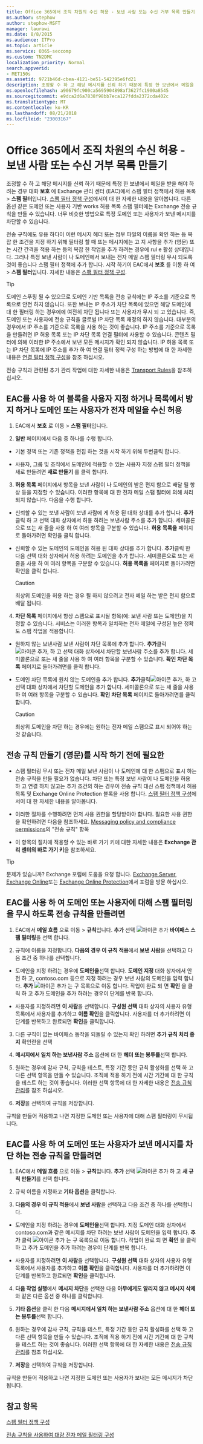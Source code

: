```yaml
---
title: Office 365에서 조직 차원의 수신 허용 - 보낸 사람 또는 수신 거부 목록 만들기
ms.author: stephow
author: stephow-MSFT
manager: laurawi
ms.date: 8/8/2015
ms.audience: ITPro
ms.topic: article
ms.service: O365-seccomp
ms.custom: TN2DMC
localization_priority: Normal
search.appverid:
- MET150s
ms.assetid: 9721b46d-cbea-4121-be51-542395e6fd21
description: 조정할 수 하 고 해당 메시지를 신뢰 하기 때문에 특정 한 보낸에서 메일을 받을 해야 하려는 경우에 Exchange 관리 센터에서 스팸 필터 정책에서 허용 목록.
ms.openlocfilehash: a90679fc900ca5695904898af3627fc1900a8545
ms.sourcegitcommit: e9dca2d6a7838f98bb7eca127fdda2372cda402c
ms.translationtype: MT
ms.contentlocale: ko-KR
ms.lasthandoff: 08/21/2018
ms.locfileid: "23003167"
---
```

# <a name="create-organization-wide-safe-sender-or-blocked-sender-lists-in-office-365"></a>Office 365에서 조직 차원의 수신 허용 - 보낸 사람 또는 수신 거부 목록 만들기
  
조정할 수 하 고 해당 메시지를 신뢰 하기 때문에 특정 한 보낸에서 메일을 받을 해야 하려는 경우 대화 **보호** 에 Exchange 관리 센터 (EAC)에서 스팸 필터 정책에서 허용 목록 \> **스팸 필터**입니다. [스팸 필터 정책 구성](configure-your-spam-filter-policies.md)에서이 대 한 자세한 내용을 알아봅니다. 다른 옵션 같은 도메인 또는 사용자 기반 works 허용 목록 스팸 필터에는 Exchange 전송 규칙을 만들 수 있습니다. 너무 비슷한 방법으로 특정 도메인 또는 사용자가 보낸 메시지를 차단할 수 있습니다.
  
전송 규칙에도 유용 하다이 이런 메시지 헤더 또는 첨부 파일의 이름을 확인 하는 등 복잡 한 조건을 지정 하기 위해 필터링 할 때 또는 메시지에는 고 지 사항을 추가 (영문) 또는 시간 간격을 적용 하는 등의 복잡 한 작업을 추가 하려는 경우에 rul e 활성 상태입니다. 그러나 특정 보낸 사람이 나 도메인에서 보내는 전자 메일 스팸 필터링 무시 되도록 것이 좋습니다 스팸 필터 정책에 추가 합니다. 시작 하기이 EAC에서 **보호** 를 이동 하 여 \> **스팸 필터**입니다. 자세한 내용은 [스팸 필터 정책 구성](configure-your-spam-filter-policies.md).
  
> [!TIP]
> 도메인 스푸핑 될 수 있으므로 도메인 기반 목록을 전송 규칙에는 IP 주소를 기준으로 목록으로 안전 하지 않습니다. 또한 보내는 IP 주소가 차단 목록에 있으면 해당 도메인에 대 한 필터링 하는 경우에에 여전히 차단 됩니다 또는 사용자가 무시 되 고 있습니다. 즉, 도메인 또는 사용자에 전송 규칙을 글로벌 IP 차단 목록 재정의 하지 않습니다. 대부분의 경우에서 IP 주소를 기준으로 목록을 사용 하는 것이 좋습니다. IP 주소를 기준으로 목록을 만들려면 IP 허용 목록 또는 IP 차단 목록 연결 필터에 사용할 수 있습니다. 콘텐츠 필터에 의해 이러한 IP 주소에서 보낸 모든 메시지가 확인 되지 않습니다. IP 허용 목록 또는 IP 차단 목록에 IP 주소를 추가 하 여 연결 필터 정책 구성 하는 방법에 대 한 자세한 내용은 [연결 필터 정책 구성](configure-the-connection-filter-policy.md)을 참조 하십시오. 
  
전송 규칙과 관련된 추가 관리 작업에 대한 자세한 내용은 [Transport Rules](http://technet.microsoft.com/library/743bd525-0ca2-426d-b76c-b4a052bc8886.aspx)을 참조하십시오.
  
## <a name="use-the-eac-to-customize-a-block-or-allow-list-to-prevent-or-receive-email-from-a-domain-or-user"></a>EAC를 사용 하 여 블록을 사용자 지정 하거나 목록에서 방지 하거나 도메인 또는 사용자가 전자 메일을 수신 허용

1. EAC에서 **보호** 로 이동 \> **스팸 필터**입니다. 
    
2. **일반** 페이지에서 다음 중 하나를 수행 합니다. 
    
  - 기본 정책 또는 기존 정책을 편집 하는 것을 시작 하기 위해 두번클릭 합니다.
    
  - 사용자, 그룹 및 조직에서 도메인에 적용할 수 있는 사용자 지정 스팸 필터 정책을 새로 만들려면 **새로 만들기** 를 클릭 합니다. 
    
3. **허용 목록** 페이지에서 항목을 보낸 사람이 나 도메인의 받은 편지 함으로 배달 될 항상 등을 지정할 수 있습니다. 이러한 항목에 대 한 전자 메일 스팸 필터에 의해 처리 되지 않습니다. 다음을 수행 합니다. 
    
  - 신뢰할 수 있는 보낸 사람이 보낸 사람에 게 허용 된 대화 상대를 추가 합니다. **추가**클릭 하 고 선택 대화 상자에서 허용 하려는 보낸사람 주소를 추가 합니다. 세미콜론으로 또는 새 줄을 사용 하 여 여러 항목을 구분할 수 있습니다. **허용 목록을** 페이지로 돌아가려면 확인을 클릭 합니다. 
    
  - 신뢰할 수 있는 도메인의 도메인을 허용 된 대화 상대를 추가 합니다. **추가**클릭 한 다음 선택 대화 상자에서 허용 하려는 도메인을 추가 합니다. 세미콜론으로 또는 새 줄을 사용 하 여 여러 항목을 구분할 수 있습니다. **허용 목록을** 페이지로 돌아가려면 확인을 클릭 합니다. 
    
    > [!CAUTION]
    > 최상위 도메인을 허용 하는 경우 될 하지 않으려고 전자 메일 하는 받은 편지 함으로 배달 됩니다. 
  
4. **차단 목록** 페이지에서 항상 스팸으로 표시될 항목(예: 보낸 사람 또는 도메인)을 지정할 수 있습니다. 서비스는 이러한 항목과 일치하는 전자 메일에 구성된 높은 정확도 스팸 작업을 적용합니다. 
    
  - 원하지 않는 보낸사람 보낸 사람이 차단 목록에 추가 합니다. **추가**클릭![아이콘 추가](media/ITPro-EAC-AddIcon.gif), 하 고 선택 대화 상자에서 차단할 보낸사람 주소를 추가 합니다. 세미콜론으로 또는 새 줄을 사용 하 여 여러 항목을 구분할 수 있습니다. **확인** **차단 목록** 페이지로 돌아가려면를 클릭 합니다. 
    
  - 도메인 차단 목록에 원치 않는 도메인을 추가 합니다. **추가**클릭![아이콘 추가](media/ITPro-EAC-AddIcon.gif), 하 고 선택 대화 상자에서 차단할 도메인을 추가 합니다. 세미콜론으로 또는 새 줄을 사용 하 여 여러 항목을 구분할 수 있습니다. **확인** **차단 목록** 페이지로 돌아가려면를 클릭 합니다. 
    
    > [!CAUTION]
    > 최상위 도메인을 차단 하는 경우에는 원하는 전자 메일 스팸으로 표시 되어야 하는 것 같습니다. 
  
## <a name="what-do-you-need-to-know-before-you-begin-creating-a-transport-rule"></a>전송 규칙 만들기 (영문)를 시작 하기 전에 필요한
    
- 스팸 필터링 무시 또는 전자 메일 보낸 사람이 나 도메인에 대 한 스팸으로 표시 하는 전송 규칙을 만들 필요가 없습니다. 차단 또는 특정 보낸 사람이 나 도메인을 허용 하 고 연결 하지 않고는 추가 조건의 하는 경우이 전송 규칙 대신 스팸 정책에서 허용 목록 및 Exchange Online Protection 블록을 사용 합니다. [스팸 필터 정책 구성](configure-your-spam-filter-policies.md)에서이 대 한 자세한 내용을 알아봅니다.
    
- 이러한 절차를 수행하려면 먼저 사용 권한을 할당받아야 합니다. 필요한 사용 권한을 확인하려면 다음을 참조하세요. [Messaging policy and compliance permissions](http://technet.microsoft.com/library/ec4d3b9f-b85a-4cb9-95f5-6fc149c3899b.aspx)의 "전송 규칙" 항목 
    
- 이 항목의 절차에 적용할 수 있는 바로 가기 키에 대한 자세한 내용은 **Exchange 관리 센터의 바로 가기 키**을 참조하세요.
    
> [!TIP]
> 문제가 있습니까? Exchange 포럼에 도움을 요청 합니다. [Exchange Server](https://go.microsoft.com/fwlink/p/?linkId=60612), [Exchange Online](https://go.microsoft.com/fwlink/p/?linkId=267542)또는 [Exchange Online Protection](https://go.microsoft.com/fwlink/p/?linkId=285351)에서 포럼을 방문 하십시오. 
  
## <a name="use-the-eac-to-create-a-transport-rule-to-bypass-spam-filtering-for-a-domain-or-user"></a>EAC를 사용 하 여 도메인 또는 사용자에 대해 스팸 필터링을 무시 하도록 전송 규칙을 만들려면

1. EAC에서 **메일 흐름** 으로 이동 \> **규칙**입니다. **추가** 선택 ![아이콘 추가](media/ITPro-EAC-AddIcon.gif) **바이패스 스팸 필터링**을 선택 합니다.
    
2. 규칙에 이름을 지정합니다. **다음의 경우 이 규칙 적용**에서 **보낸 사람**을 선택하고 다음 조건 중 하나를 선택합니다. 
    
  - 도메인을 지정 하려는 경우에 **도메인을**선택 합니다. **도메인 지정** 대화 상자에서 안전 하 고, contoso.com 등으로 지정 하려는 경우 보낸 사람의 도메인을 입력 합니다. **추가** ![아이콘 추가](media/ITPro-EAC-AddIcon.gif) 는 구 목록으로 이동 합니다. 작업이 완료 되 면 **확인** 을 클릭 하 고 추가 도메인을 추가 하려는 경우이 단계를 반복 합니다. 
    
  - 사용자를 지정하려면 **이 사람**을 선택합니다. **구성원 선택** 대화 상자의 사용자 유형 목록에서 사용자를 추가하고 **이름 확인**을 클릭합니다. 사용자를 더 추가하려면 이 단계를 반복하고 완료되면 **확인**을 클릭합니다. 
    
3. 다른 규칙이 없는 바이패스 동작을 되돌릴 수 있는지 확인 하려면 **추가 규칙 처리 중지** 확인란을 선택 
    
4. **메시지에서 일치 하는 보낸사람 주소** 옵션에 대 한 **헤더 또는 봉투를**선택 합니다.
    
5. 원하는 경우에 감사 규칙, 규칙을 테스트, 특정 기간 동안 규칙 활성화를 선택 하 고 다른 선택 항목을 만들 수 있습니다. 조직에 적용 하기 전에 시간 기간에 대 한 규칙을 테스트 하는 것이 좋습니다. 이러한 선택 항목에 대 한 자세한 내용은 [전송 규칙 관리](http://technet.microsoft.com/library/e7a81372-b6d7-4d1f-bc9e-a845a7facac2.aspx)를 참조 하십시오.
    
6. **저장**을 선택하여 규칙을 저장합니다. 
    
규칙을 만들어 적용하고 나면 지정한 도메인 또는 사용자에 대해 스팸 필터링이 무시됩니다.
  
## <a name="use-the-eac-to-create-a-transport-rule-that-blocks-messages-sent-from-a-domain-or-user"></a>EAC를 사용 하 여 도메인 또는 사용자가 보낸 메시지를 차단 하는 전송 규칙을 만들려면

1. EAC에서 **메일 흐름** 으로 이동 \> **규칙**입니다. **추가** 선택 ![아이콘 추가](media/ITPro-EAC-AddIcon.gif) 하 고 **새 규칙 만들기**를 선택 합니다.
    
2. 규칙 이름을 지정하고 **기타 옵션**을 클릭합니다. 
    
3. **다음의 경우 이 규칙 적용**에서 **보낸 사람**을 선택하고 다음 조건 중 하나를 선택합니다. 
    
  - 도메인을 지정 하려는 경우에 **도메인을**선택 합니다. 지정 도메인 대화 상자에서 contoso.com과 같은 메시지를 차단 하려는 보낸 사람이 도메인을 입력 합니다. **추가** 클릭 ![아이콘 추가](media/ITPro-EAC-AddIcon.gif) 는 구 목록으로 이동 합니다. 작업이 완료 되 면 **확인** 을 클릭 하 고 추가 도메인을 추가 하려는 경우이 단계를 반복 합니다. 
    
  - 사용자를 지정하려면 **이 사람**을 선택합니다. **구성원 선택** 대화 상자의 사용자 유형 목록에서 사용자를 추가하고 **이름 확인**을 클릭합니다. 사용자를 더 추가하려면 이 단계를 반복하고 완료되면 **확인**을 클릭합니다. 
    
4. **다음 작업 실행**에서 **메시지 차단**을 선택한 다음 **아무에게도 알리지 않고 메시지 삭제**와 같은 다른 옵션 중 하나를 클릭합니다.
    
5. **기타 옵션**을 클릭 한 다음 **메시지에서 일치 하는 보낸사람 주소** 옵션에 대 한 **헤더 또는 봉투를**선택 합니다.
    
6. 원하는 경우에 감사 규칙, 규칙을 테스트, 특정 기간 동안 규칙 활성화를 선택 하 고 다른 선택 항목을 만들 수 있습니다. 조직에 적용 하기 전에 시간 기간에 대 한 규칙을 테스트 하는 것이 좋습니다. 이러한 선택 항목에 대 한 자세한 내용은 [전송 규칙 관리](http://technet.microsoft.com/library/e7a81372-b6d7-4d1f-bc9e-a845a7facac2.aspx)를 참조 하십시오.
    
7. **저장**을 선택하여 규칙을 저장합니다. 
    
규칙을 만들어 적용하고 나면 지정한 도메인 또는 사용자가 보내는 모든 메시지가 차단됩니다.
  
## <a name="see-also"></a>참고 항목

[스팸 필터 정책 구성](configure-your-spam-filter-policies.md)
  
[전송 규칙을 사용하여 대량 전자 메일 필터링 구성](use-transport-rules-to-configure-bulk-email-filtering.md)

